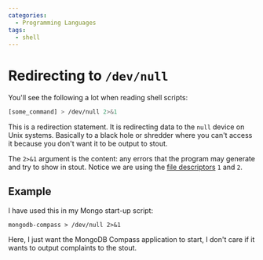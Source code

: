 ```yaml
---
categories:
  - Programming Languages
tags:
  - shell
---
```


# Redirecting to `/dev/null`

You'll see the following a lot when reading shell scripts:

```bash
[some_command] > /dev/null 2>&1

```

This is a redirection statement. It is redirecting data to the `null` device on Unix systems. Basically to a black hole or shredder where you can't access it because you don't want it to be output to stout.

The `2>&1` argument is the content: any errors that the program may generate and try to show in stout. Notice we are using the [file descriptors](/Programming_Languages/Shell/File_descriptors_and_redirection.md) `1` and `2`.

## Example

I have used this in my Mongo start-up script:

```
mongodb-compass > /dev/null 2>&1
```

Here, I just want the MongoDB Compass application to start, I don't care if it wants to output complaints to the stout.
